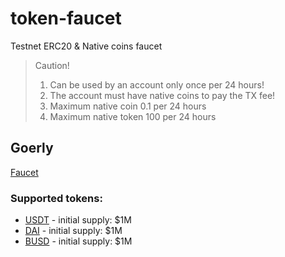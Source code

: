 # token-faucet
Testnet ERC20 &amp; Native coins faucet

> Caution!
> 1. Can be used by an account only once per 24 hours!
> 2. The account must have native coins to pay the TX fee!
> 3. Maximum native coin 0.1 per 24 hours
> 4. Maximum native token 100 per 24 hours

## Goerly 

[Faucet](https://goerli.etherscan.io/address/0x0a739550BD1bC86Cf2A1d33B05C96f8f7e96b700#code)

### Supported tokens:
- [USDT](https://goerli.etherscan.io/token/0x291E558C60FB567087D9b87bd62b84Af67b9a376#code) - initial supply: $1M
- [DAI](https://goerli.etherscan.io/token/0x5fe1238535009c09b6a6b122a763a0e50c9293b8#code) - initial supply: $1M
- [BUSD](https://goerli.etherscan.io/address/0x2991E99Df3EDD3F15962294A28b0aD1F4d56E07a#code) - initial supply: $1M
